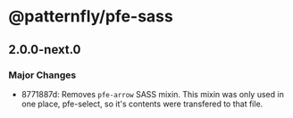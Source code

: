 # @patternfly/pfe-sass

## 2.0.0-next.0

### Major Changes

- 8771887d: Removes `pfe-arrow` SASS mixin. This mixin was only used in one place,
  pfe-select, so it's contents were transfered to that file.
